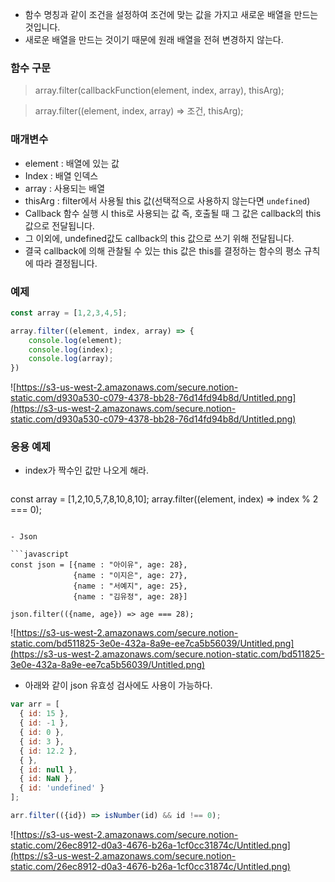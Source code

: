 
- 함수 명칭과 같이 조건을 설정하여 조건에 맞는 값을 가지고 새로운 배열을 만드는 것입니다.
- 새로운 배열을 만드는 것이기 때문에 원래 배열을 전혀 변경하지 않는다.

### 함수 구문

> array.filter(callbackFunction(element, index, array), thisArg);

> array.filter((element, index, array) ⇒ 조건,  thisArg);

### 매개변수

- element : 배열에 있는 값
- Index : 배열 인덱스
- array : 사용되는 배열
- thisArg : filter에서 사용될 this 값(선택적으로 사용하지 않는다면 `undefined`)
- Callback 함수 실행 시 this로 사용되는 값 즉, 호출될 때 그 값은 callback의 this 값으로 전달됩니다.
- 그 이외에, undefined값도 callback의 this 값으로 쓰기 위해 전달됩니다.
- 결국 callback에 의해 관찰될 수 있는 this 값은 this를 결정하는 함수의 평소 규칙에 따라 결정됩니다.

### 예제

```javascript
const array = [1,2,3,4,5];

array.filter((element, index, array) => {
    console.log(element);
    console.log(index);
    console.log(array);
})
```

![https://s3-us-west-2.amazonaws.com/secure.notion-static.com/d930a530-c079-4378-bb28-76d14fd94b8d/Untitled.png](https://s3-us-west-2.amazonaws.com/secure.notion-static.com/d930a530-c079-4378-bb28-76d14fd94b8d/Untitled.png)

### 응용 예제

- index가 짝수인 값만 나오게 해라.

    ```java
const array = [1,2,10,5,7,8,10,8,10];
array.filter((element, index) => index % 2 === 0);
```

- Json

```javascript
const json = [{name : "아이유", age: 28},
              {name : "이지은", age: 27},
              {name : "서예지", age: 25},
              {name : "김유정", age: 28}]

json.filter(({name, age}) => age === 28);
```

![https://s3-us-west-2.amazonaws.com/secure.notion-static.com/bd511825-3e0e-432a-8a9e-ee7ca5b56039/Untitled.png](https://s3-us-west-2.amazonaws.com/secure.notion-static.com/bd511825-3e0e-432a-8a9e-ee7ca5b56039/Untitled.png)

- 아래와 같이 json 유효성 검사에도 사용이 가능하다.

```javascript
var arr = [
  { id: 15 },
  { id: -1 },
  { id: 0 },
  { id: 3 },
  { id: 12.2 },
  { },
  { id: null },
  { id: NaN },
  { id: 'undefined' }
];

arr.filter(({id}) => isNumber(id) && id !== 0);
```

![https://s3-us-west-2.amazonaws.com/secure.notion-static.com/26ec8912-d0a3-4676-b26a-1cf0cc31874c/Untitled.png](https://s3-us-west-2.amazonaws.com/secure.notion-static.com/26ec8912-d0a3-4676-b26a-1cf0cc31874c/Untitled.png)